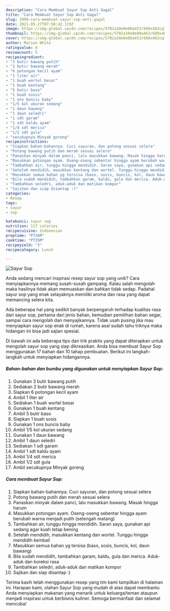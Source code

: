 ```yaml
---
description: "Cara Membuat Sayur Sop Anti Gagal"
title: "Cara Membuat Sayur Sop Anti Gagal"
slug: 3999-cara-membuat-sayur-sop-anti-gagal
date: 2021-05-27T07:58:42.119Z
image: https://img-global.cpcdn.com/recipes/5702a10e0e08a453/680x482cq70/sayur-sop-foto-resep-utama.jpg
thumbnail: https://img-global.cpcdn.com/recipes/5702a10e0e08a453/680x482cq70/sayur-sop-foto-resep-utama.jpg
cover: https://img-global.cpcdn.com/recipes/5702a10e0e08a453/680x482cq70/sayur-sop-foto-resep-utama.jpg
author: Marion White
ratingvalue: 4
reviewcount: 5
recipeingredient:
- "3 butir bawang putih"
- "2 butir bawang merah"
- "6 potongan kecil ayam"
- "1 liter air"
- "1 buah wortel besar"
- "1 buah kentang"
- "5 butir baso"
- "1 buah sosis"
- "1 ons buncis baby"
- "1/5 kol ukuran sedang"
- "1 daun bawang"
- "1 daun seledri"
- "1 sdt garam"
- "1 sdt kaldu ayam"
- "1/4 sdt merica"
- "1/2 sdt gula"
- "secukupnya Minyak goreng"
recipeinstructions:
- "Siapkan bahan-bahannya. Cuci sayuran, dan potong sesuai selera"
- "Potong bawang putih dan merah sesuai selera"
- "Panaskan minyak dalam panci, lalu masukkan bawang. Masak hingga harum"
- "Masukkan potongan ayam. Oseng-oseng sebentar hingga ayam berubah warna menjadi putih (setengah matang)"
- "Tambahkan air, tunggu hingga mendidih. Saran saya, gunakan api sedang agar kuah tetap bening"
- "Setelah mendidih, masukkan kentang dan wortel. Tunggu hingga mendidih kembali"
- "Masukkan semua bahan yg tersisa (baso, sosis, buncis, kol, daun bawang)"
- "Bila sudah mendidih, tambahkan garam, kaldu, gula dan merica. Aduk-aduk dan koreksi rasa"
- "Tambahkan seledri, aduk-aduk dan matikan kompor"
- "Sajikan dan siap disantap :)"
categories:
- Resep
tags:
- sayur
- sop

katakunci: sayur sop 
nutrition: 117 calories
recipecuisine: Indonesian
preptime: "PT16M"
cooktime: "PT35M"
recipeyield: "3"
recipecategory: Lunch

---
```



![Sayur Sop](https://img-global.cpcdn.com/recipes/5702a10e0e08a453/680x482cq70/sayur-sop-foto-resep-utama.jpg)

Anda sedang mencari inspirasi resep sayur sop yang unik? Cara menyiapkannya memang susah-susah gampang. Kalau salah mengolah maka hasilnya tidak akan memuaskan dan bahkan tidak sedap. Padahal sayur sop yang enak selayaknya memiliki aroma dan rasa yang dapat memancing selera kita.

Ada beberapa hal yang sedikit banyak berpengaruh terhadap kualitas rasa dari sayur sop, pertama dari jenis bahan, kemudian pemilihan bahan segar, sampai cara mengolah dan menyajikannya. Tidak usah pusing jika mau menyiapkan sayur sop enak di rumah, karena asal sudah tahu triknya maka hidangan ini bisa jadi sajian spesial.




Di bawah ini ada beberapa tips dan trik praktis yang dapat diterapkan untuk mengolah sayur sop yang siap dikreasikan. Anda bisa membuat Sayur Sop menggunakan 17 bahan dan 10 tahap pembuatan. Berikut ini langkah-langkah untuk menyiapkan hidangannya.

<!--inarticleads1-->

##### Bahan-bahan dan bumbu yang digunakan untuk menyiapkan Sayur Sop:

1. Gunakan 3 butir bawang putih
1. Sediakan 2 butir bawang merah
1. Siapkan 6 potongan kecil ayam
1. Ambil 1 liter air
1. Sediakan 1 buah wortel besar
1. Gunakan 1 buah kentang
1. Ambil 5 butir baso
1. Siapkan 1 buah sosis
1. Gunakan 1 ons buncis baby
1. Ambil 1/5 kol ukuran sedang
1. Gunakan 1 daun bawang
1. Ambil 1 daun seledri
1. Sediakan 1 sdt garam
1. Ambil 1 sdt kaldu ayam
1. Ambil 1/4 sdt merica
1. Ambil 1/2 sdt gula
1. Ambil secukupnya Minyak goreng




<!--inarticleads2-->

##### Cara membuat Sayur Sop:

1. Siapkan bahan-bahannya. Cuci sayuran, dan potong sesuai selera
1. Potong bawang putih dan merah sesuai selera
1. Panaskan minyak dalam panci, lalu masukkan bawang. Masak hingga harum
1. Masukkan potongan ayam. Oseng-oseng sebentar hingga ayam berubah warna menjadi putih (setengah matang)
1. Tambahkan air, tunggu hingga mendidih. Saran saya, gunakan api sedang agar kuah tetap bening
1. Setelah mendidih, masukkan kentang dan wortel. Tunggu hingga mendidih kembali
1. Masukkan semua bahan yg tersisa (baso, sosis, buncis, kol, daun bawang)
1. Bila sudah mendidih, tambahkan garam, kaldu, gula dan merica. Aduk-aduk dan koreksi rasa
1. Tambahkan seledri, aduk-aduk dan matikan kompor
1. Sajikan dan siap disantap :)




Terima kasih telah menggunakan resep yang tim kami tampilkan di halaman ini. Harapan kami, olahan Sayur Sop yang mudah di atas dapat membantu Anda menyiapkan makanan yang menarik untuk keluarga/teman ataupun menjadi inspirasi untuk berbisnis kuliner. Semoga bermanfaat dan selamat mencoba!
